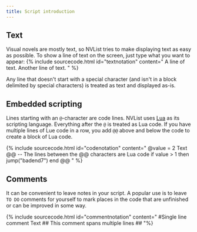 ```yaml
---
title: Script introduction
---
```


## Text

Visual novels are mostly text, so NVList tries to make displaying text as easy as possible. To show a line of text on the screen, just type what you want to appear:
{% include sourcecode.html id="textnotation" content="
A line of text.
Another line of text.
" %}

Any line that doesn't start with a special character (and isn't in a block delimited by special characters) is treated as text and displayed as-is.

## Embedded scripting

Lines starting with an `@`-character are code lines. NVList uses [Lua](https://www.lua.org/manual/5.1/) as its scripting language. Everything after the `@` is treated as Lua code. If you have multiple lines of Lue code in a row, you add `@@` above and below the code to create a block of Lua code.

{% include sourcecode.html id="codenotation" content="
@value = 2
Text
@@
-- The lines between the @@ characters are Lua code
if value > 1 then
    jump(\"badend7\")
end
@@
" %}

## Comments

It can be convenient to leave notes in your script. A popular use is to leave `TO DO` comments for yourself to mark places in the code that are unfinished or can be improved in some way. 

{% include sourcecode.html id="commentnotation" content="
&#35;Single line comment
Text
&#35;&#35;
This comment
spans multiple lines
&#35;&#35;
"%}
